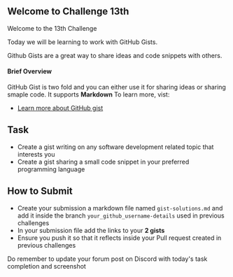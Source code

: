 ## Welcome to Challenge 13th

Welcome to the 13th Challenge 

Today we will be learning to work with GitHub Gists. 

Github Gists are a great way to share ideas and code snippets with others.

#### Brief Overview

GitHub Gist is two fold and you can either use it for sharing ideas or sharing smaple code. It supports **Markdown**
To learn more, vist:
- [Learn more about GitHub gist](https://help.github.com/en/enterprise/2.13/user/articles/about-gists)

## Task

- Create a gist writing on any software development related topic that interests you
- Create a gist sharing a small code snippet in your preferred programming language

## How to Submit

- Create your submission a markdown file named ``gist-solutions.md`` and add it inside the branch ``your_github_username-details`` used in previous challenges
- In your submission file add the links to your **2 gists**
- Ensure you push it so that it reflects inside your Pull request created in previous challenges

Do remember to update your forum post on Discord with today's task completion and screenshot